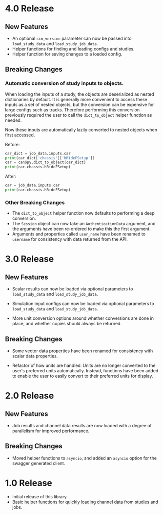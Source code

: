 # 4.0 Release
## New Features
 - An optional `sim_version` parameter can now be passed into `load_study_data` and `load_study_job_data`.
 - Helper functions for finding and loading configs and studies.
 - Helper function for saving changes to a loaded config.
  
## Breaking Changes
### Automatic conversion of study inputs to objects.
When loading the inputs of a study, the objects are deserialized as nested dictionaries by default.
It is generally more convenient to access these inputs as a set of nested objects, but the conversion can be expensive
for large configs such as tracks. Therefore performing this conversion previously required the user
to call the `dict_to_object` helper function as needed.

Now these inputs are automatically lazily converted to nested objects when first accessed.

Before:
```python
car_dict = job_data.inputs.car
print(car_dict['chassis']['hRideFSetup'])
car = canopy.dict_to_object(car_dict)
print(car.chassis.hRideFSetup)
```
  
After:
```python
car = job_data.inputs.car
print(car.chassis.hRideFSetup)
```

### Other Breaking Changes
 - The `dict_to_object` helper function now defaults to performing a deep conversion.
 - The `Session` object can now take an `AuthenticationData` argument, and the arguments have been re-ordered
to make this the first argument.  
 - Arguments and properties called `user_name` have been renamed to `username` for consistency with data returned
 from the API.

# 3.0 Release
## New Features
 - Scalar results can now be loaded via optional parameters to `load_study_data` and `load_study_job_data`.
 
 - Simulation input configs can now be loaded via optional parameters to `load_study_data` and `load_study_job_data`.
 
 - More unit conversion options around whether conversions are done in place, and whether copies should always be returned.

## Breaking Changes
 - Some vector data properties have been renamed for consistency with scalar data properties.

 - Refactor of how units are handled. 
Units are no longer converted to the user's preferred units automatically.
Instead, functions have been added to enable the user to easily convert to their preferred units for display.
  
# 2.0 Release
## New Features
 - Job results and channel data results are now loaded with a degree of parallelism for improved performance.
 
## Breaking Changes
 - Moved helper functions to `asyncio`, and added an `asyncio` option for 
the swagger generated client. 

# 1.0 Release
 - Initial release of this library.
 - Basic helper functions for quickly loading channel data from studies and jobs. 
